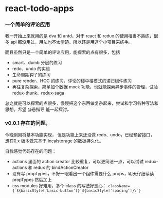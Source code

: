# react-todo-apps

### 一个简单的评论应用

我一开始上来就用的是 dva 和 antd，对于 react 和 redux 的使用相当不熟练，很多 api 都没用过，用法也不太清楚。所以还是用这个小项目来练手。

而且虽然只是一个简单的评论应用，能探索的点有很多，包括 

- smart、dumb 分层的练习
- redo、undo 的实验
- 生命周期钩子的练习
- pure render、HOC 的练习，评论的楼中楼模式的递归组件练习
- 再往复杂探索，简单加个数据 mock 功能，也就能探索异步事件的管理，试验 redux-thunk、redux-saga

总之就是可以探索的点很多，慢慢把这个东西做复杂起来，尝试和学习各种写法和思想。希望 @愚指导 能一起探讨。

### v0.0.1 存在的问题，

今晚刚刚将基本功能实现， 但是功能上来还没做 redo、undo，已经预留接口，想在0.x 版本做完基于 localstorage 的数据持久化。

自我感觉代码存在的问题：
- actions 里面的 action creator 比较重复，可以更简洁一点，可以试试 redux-actions 和 redux 的 bindActionCreator
- 没有写 propTypes，不好一眼看出一个组件需要什么 props，明天仔细读读 propTypes 然后加上
- css modules 好难用，多个 class 的写法好恶心： ``` className={`${basicStyle['basic-button']} ${basicStyle['spacing']}\`} ```


